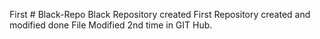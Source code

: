 First # Black-Repo
Black Repository created
First Repository created and modified done
File Modified 2nd time in GIT Hub.
